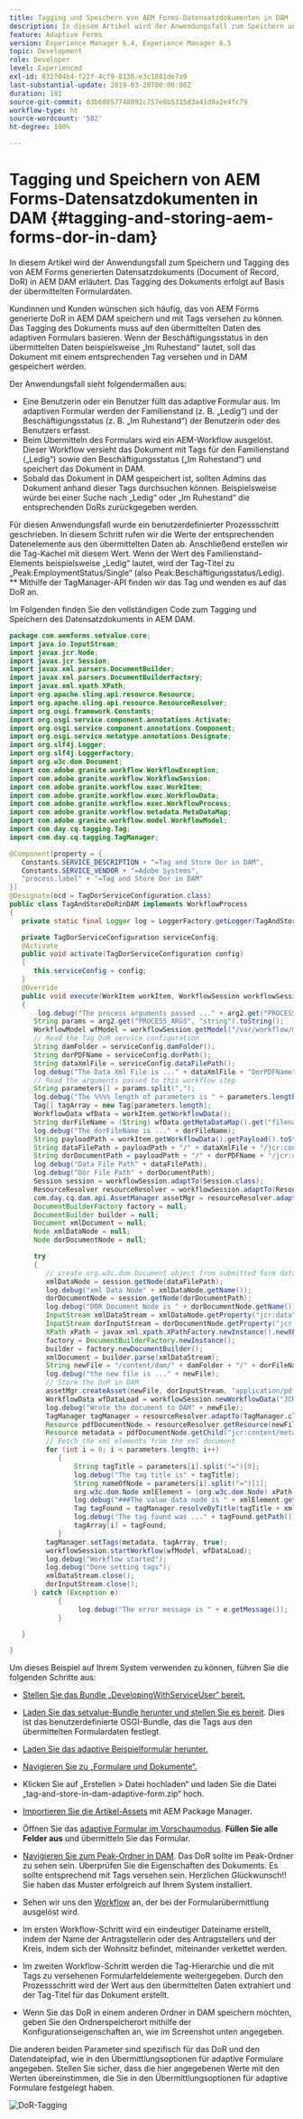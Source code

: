 ```yaml
---
title: Tagging und Speichern von AEM Forms-Datensatzdokumenten in DAM
description: In diesem Artikel wird der Anwendungsfall zum Speichern und Tagging des von AEM Forms generierten Datensatzdokuments (Document of Record, DoR) in AEM DAM erläutert. Das Tagging des Dokuments erfolgt auf Basis der übermittelten Formulardaten.
feature: Adaptive Forms
version: Experience Manager 6.4, Experience Manager 6.5
topic: Development
role: Developer
level: Experienced
exl-id: 832f04b4-f22f-4cf9-8136-e3c1081de7a9
last-substantial-update: 2019-03-20T00:00:00Z
duration: 191
source-git-commit: 03b68057748892c757e0b5315d3a41d0a2e4fc79
workflow-type: ht
source-wordcount: '582'
ht-degree: 100%

---
```


# Tagging und Speichern von AEM Forms-Datensatzdokumenten in DAM {#tagging-and-storing-aem-forms-dor-in-dam}

In diesem Artikel wird der Anwendungsfall zum Speichern und Tagging des von AEM Forms generierten Datensatzdokuments (Document of Record, DoR) in AEM DAM erläutert. Das Tagging des Dokuments erfolgt auf Basis der übermittelten Formulardaten.

Kundinnen und Kunden wünschen sich häufig, das von AEM Forms generierte DoR in AEM DAM speichern und mit Tags versehen zu können. Das Tagging des Dokuments muss auf den übermittelten Daten des adaptiven Formulars basieren. Wenn der Beschäftigungsstatus in den übermittelten Daten beispielsweise „Im Ruhestand“ lautet, soll das Dokument mit einem entsprechenden Tag versehen und in DAM gespeichert werden.

Der Anwendungsfall sieht folgendermaßen aus:

* Eine Benutzerin oder ein Benutzer füllt das adaptive Formular aus. Im adaptiven Formular werden der Familienstand (z. B. „Ledig“) und der Beschäftigungsstatus (z. B. „Im Ruhestand“) der Benutzerin oder des Benutzers erfasst.
* Beim Übermitteln des Formulars wird ein AEM-Workflow ausgelöst. Dieser Workflow versieht das Dokument mit Tags für den Familienstand („Ledig“) sowie den Beschäftigungsstatus („Im Ruhestand“) und speichert das Dokument in DAM.
* Sobald das Dokument in DAM gespeichert ist, sollten Admins das Dokument anhand dieser Tags durchsuchen können. Beispielsweise würde bei einer Suche nach „Ledig“ oder „Im Ruhestand“ die entsprechenden DoRs zurückgegeben werden.

Für diesen Anwendungsfall wurde ein benutzerdefinierter Prozessschritt geschrieben. In diesem Schritt rufen wir die Werte der entsprechenden Datenelemente aus den übermittelten Daten ab. Anschließend erstellen wir die Tag-Kachel mit diesem Wert. Wenn der Wert des Familienstand-Elements beispielsweise „Ledig“ lautet, wird der Tag-Titel zu „Peak:EmploymentStatus/Single“ (also Peak:Beschäftigungsstatus/Ledig). ** Mithilfe der TagManager-API finden wir das Tag und wenden es auf das DoR an.

Im Folgenden finden Sie den vollständigen Code zum Tagging und Speichern des Datensatzdokuments in AEM DAM.

```java
package com.aemforms.setvalue.core;
import java.io.InputStream;
import javax.jcr.Node;
import javax.jcr.Session;
import javax.xml.parsers.DocumentBuilder;
import javax.xml.parsers.DocumentBuilderFactory;
import javax.xml.xpath.XPath;
import org.apache.sling.api.resource.Resource;
import org.apache.sling.api.resource.ResourceResolver;
import org.osgi.framework.Constants;
import org.osgi.service.component.annotations.Activate;
import org.osgi.service.component.annotations.Component;
import org.osgi.service.metatype.annotations.Designate;
import org.slf4j.Logger;
import org.slf4j.LoggerFactory;
import org.w3c.dom.Document;
import com.adobe.granite.workflow.WorkflowException;
import com.adobe.granite.workflow.WorkflowSession;
import com.adobe.granite.workflow.exec.WorkItem;
import com.adobe.granite.workflow.exec.WorkflowData;
import com.adobe.granite.workflow.exec.WorkflowProcess;
import com.adobe.granite.workflow.metadata.MetaDataMap;
import com.adobe.granite.workflow.model.WorkflowModel;
import com.day.cq.tagging.Tag;
import com.day.cq.tagging.TagManager;

@Component(property = {
   Constants.SERVICE_DESCRIPTION + "=Tag and Store Dor in DAM",
   Constants.SERVICE_VENDOR + "=Adobe Systems",
   "process.label" + "=Tag and Store Dor in DAM"
})
@Designate(ocd = TagDorServiceConfiguration.class)
public class TagAndStoreDoRinDAM implements WorkflowProcess
{
   private static final Logger log = LoggerFactory.getLogger(TagAndStoreDoRinDAM.class);

   private TagDorServiceConfiguration serviceConfig;
   @Activate
   public void activate(TagDorServiceConfiguration config)
   {
      this.serviceConfig = config;
   }
   @Override
   public void execute(WorkItem workItem, WorkflowSession workflowSession, MetaDataMap arg2) throws WorkflowException
   {
       log.debug("The process arguments passed ..." + arg2.get("PROCESS_ARGS", "string").toString());
      String params = arg2.get("PROCESS_ARGS", "string").toString();
      WorkflowModel wfModel = workflowSession.getModel("/var/workflow/models/dam/update_asset");
      // Read the Tag DoR service configuration
      String damFolder = serviceConfig.damFolder();
      String dorPDFName = serviceConfig.dorPath();
      String dataXmlFile = serviceConfig.dataFilePath();
      log.debug("The Data Xml File is ..." + dataXmlFile + "DorPDFName" + dorPDFName);
      // Read the arguments passed to this workflow step
      String parameters[] = params.split(",");
      log.debug("The %%%% length of parameters is " + parameters.length);
      Tag[] tagArray = new Tag[parameters.length];
      WorkflowData wfData = workItem.getWorkflowData();
      String dorFileName = (String) wfData.getMetaDataMap().get("filename");
      log.debug("The dorFileName is ..." + dorFileName);
      String payloadPath = workItem.getWorkflowData().getPayload().toString();
      String dataFilePath = payloadPath + "/" + dataXmlFile + "/jcr:content";
      String dorDocumentPath = payloadPath + "/" + dorPDFName + "/jcr:content";
      log.debug("Data File Path" + dataFilePath);
      log.debug("Dor File Path" + dorDocumentPath);
      Session session = workflowSession.adaptTo(Session.class);
      ResourceResolver resourceResolver = workflowSession.adaptTo(ResourceResolver.class);
      com.day.cq.dam.api.AssetManager assetMgr = resourceResolver.adaptTo(com.day.cq.dam.api.AssetManager.class);
      DocumentBuilderFactory factory = null;
      DocumentBuilder builder = null;
      Document xmlDocument = null;
      Node xmlDataNode = null;
      Node dorDocumentNode = null;

      try
      {
         // create org.w3c.dom.Document object from submitted form data
         xmlDataNode = session.getNode(dataFilePath);
         log.debug("xml Data Node" + xmlDataNode.getName());
         dorDocumentNode = session.getNode(dorDocumentPath);
         log.debug("DOR Document Node is " + dorDocumentNode.getName());
         InputStream xmlDataStream = xmlDataNode.getProperty("jcr:data").getBinary().getStream();
         InputStream dorInputStream = dorDocumentNode.getProperty("jcr:data").getBinary().getStream();
         XPath xPath = javax.xml.xpath.XPathFactory.newInstance().newXPath();
         factory = DocumentBuilderFactory.newInstance();
         builder = factory.newDocumentBuilder();
         xmlDocument = builder.parse(xmlDataStream);
         String newFile = "/content/dam/" + damFolder + "/" + dorFileName;
         log.debug("the new file is ..." + newFile);
         // Store the DoR in DAM
         assetMgr.createAsset(newFile, dorInputStream, "application/pdf", true);
         WorkflowData wfDataLoad = workflowSession.newWorkflowData("JCR_PATH", newFile);
         log.debug("Wrote the document to DAM" + newFile);
         TagManager tagManager = resourceResolver.adaptTo(TagManager.class);
         Resource pdfDocumentNode = resourceResolver.getResource(newFile);
         Resource metadata = pdfDocumentNode.getChild("jcr:content/metadata");
         // Fetch the xml elements from the xml document
         for (int i = 0; i < parameters.length; i++)
            {
                String tagTitle = parameters[i].split("=")[0];
                log.debug("The tag title is" + tagTitle);
                String nameOfNode = parameters[i].split("=")[1];
                org.w3c.dom.Node xmlElement = (org.w3c.dom.Node) xPath.compile(nameOfNode).evaluate(xmlDocument, javax.xml.xpath.XPathConstants.NODE);
                log.debug("###The value data node is " + xmlElement.getTextContent());
                Tag tagFound = tagManager.resolveByTitle(tagTitle + xmlElement.getTextContent());
                log.debug("The tag found was ..." + tagFound.getPath());
                tagArray[i] = tagFound;
            }
         tagManager.setTags(metadata, tagArray, true);
         workflowSession.startWorkflow(wfModel, wfDataLoad);
         log.debug("Workflow started");
         log.debug("Done setting tags");
         xmlDataStream.close();
         dorInputStream.close();
      } catch (Exception e)
            {
                 log.debug("The error message is " + e.getMessage());
            }

   }

}
```

Um dieses Beispiel auf Ihrem System verwenden zu können, führen Sie die folgenden Schritte aus:
* [Stellen Sie das Bundle „DevelopingWithServiceUser“ bereit.](/help/forms/assets/common-osgi-bundles/DevelopingWithServiceUser.jar)

* [Laden Sie das setvalue-Bundle herunter und stellen Sie es bereit](/help/forms/assets/common-osgi-bundles/SetValueApp.core-1.0-SNAPSHOT.jar). Dies ist das benutzerdefinierte OSGI-Bundle, das die Tags aus den übermittelten Formulardaten festlegt.

* [Laden Sie das adaptive Beispielformular herunter.](assets/tag-and-store-in-dam-adaptive-form.zip)

* [Navigieren Sie zu „Formulare und Dokumente“.](http://localhost:4502/aem/forms.html/content/dam/formsanddocuments)

* Klicken Sie auf „Erstellen > Datei hochladen“ und laden Sie die Datei „tag-and-store-in-dam-adaptive-form.zip“ hoch.

* [Importieren Sie die Artikel-Assets](assets/tag-and-store-in-dam-assets.zip) mit AEM Package Manager.
* Öffnen Sie das [adaptive Formular im Vorschaumodus](http://localhost:4502/content/dam/formsanddocuments/tagandstoreindam/jcr:content?wcmmode=disabled). **Füllen Sie alle Felder aus** und übermitteln Sie das Formular.
* [Navigieren Sie zum Peak-Ordner in DAM](http://localhost:4502/assets.html/content/dam/Peak). Das DoR sollte im Peak-Ordner zu sehen sein. Überprüfen Sie die Eigenschaften des Dokuments. Es sollte entsprechend mit Tags versehen sein.
Herzlichen Glückwunsch!! Sie haben das Muster erfolgreich auf Ihrem System installiert.

* Sehen wir uns den [Workflow](http://localhost:4502/editor.html/conf/global/settings/workflow/models/TagAndStoreDoRinDAM.html) an, der bei der Formularübermittlung ausgelöst wird.
* Im ersten Workflow-Schritt wird ein eindeutiger Dateiname erstellt, indem der Name der Antragstellerin oder des Antragstellers und der Kreis, indem sich der Wohnsitz befindet, miteinander verkettet werden.
* Im zweiten Workflow-Schritt werden die Tag-Hierarchie und die mit Tags zu versehenen Formularfeldelemente weitergegeben. Durch den Prozessschritt wird der Wert aus den übermittelten Daten extrahiert und der Tag-Titel für das Dokument erstellt.
* Wenn Sie das DoR in einem anderen Ordner in DAM speichern möchten, geben Sie den Ordnerspeicherort mithilfe der Konfigurationseigenschaften an, wie im Screenshot unten angegeben.

Die anderen beiden Parameter sind spezifisch für das DoR und den Datendateipfad, wie in den Übermittlungsoptionen für adaptive Formulare angegeben. Stellen Sie sicher, dass die hier angegebenen Werte mit den Werten übereinstimmen, die Sie in den Übermittlungsoptionen für adaptive Formulare festgelegt haben.

![DoR-Tagging](assets/tag_dor_service_configuration.gif)
